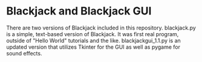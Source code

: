 # Blackjack and Blackjack GUI #

There are two versions of Blackjack included in this repository.  blackjack.py is a simple, text-based version of Blackjack.  It was first real program, outside of "Hello World" tutorials and the like. blackjackgui_1.1.py is an updated version that utilizes Tkinter for the GUI as well as pygame for sound effects.
